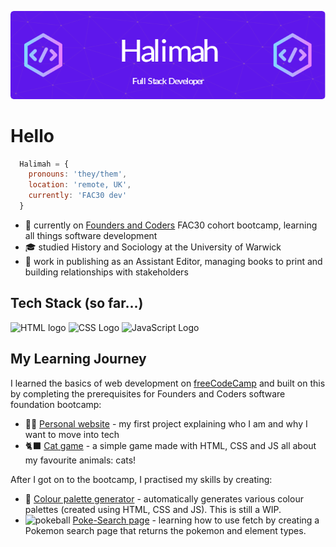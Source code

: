 ![Halimah Full Stack Developer](/img/github-header-image.png)

# Hello

```js
  Halimah = {
    pronouns: 'they/them',
    location: 'remote, UK',
    currently: 'FAC30 dev'
  }
```

- 🌱 currently on [Founders and Coders](https://www.foundersandcoders.com) FAC30 cohort bootcamp, learning all things software development
- 🎓 studied History and Sociology at the University of Warwick
- 💼 work in publishing as an Assistant Editor, managing books to print and building relationships with stakeholders

## Tech Stack (so far...)

![HTML logo](https://img.shields.io/badge/HTML5-E34F26?style=for-the-badge&logo=html5&logoColor=white) ![CSS Logo](https://img.shields.io/badge/CSS3-1572B6?style=for-the-badge&logo=css3&logoColor=white) ![JavaScript Logo](https://img.shields.io/badge/JavaScript-F7DF1E?style=for-the-badge&logo=javascript&logoColor=black)

## My Learning Journey

I learned the basics of web development on [freeCodeCamp](https://www.freecodecamp.org) and built on this by completing the prerequisites for Founders and Coders software foundation bootcamp:

- 🧑‍💻 [Personal website](https://halimahexe.github.io/FAC-Website) - my first project explaining who I am and why I want to move into tech
- 🐈‍⬛ [Cat game](https://halimahexe.github.io/Cat-Game) - a simple game made with HTML, CSS and JS all about my favourite animals: cats!

After I got on to the bootcamp, I practised my skills by creating:

- 🎨 [Colour palette generator](https://halimahexe.github.io/ColourPalette) - automatically generates various colour palettes (created using HTML, CSS and JS). This is still a WIP.
- <img src="https://upload.wikimedia.org/wikipedia/commons/thumb/5/53/Pok%C3%A9_Ball_icon.svg/240px-Pok%C3%A9_Ball_icon.svg.png" alt="pokeball" height="16px" width="16px"> [Poke-Search page](https://halimahexe.github.io/poke-search) - learning how to use fetch by creating a Pokemon search page that returns the pokemon and element types.
